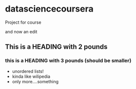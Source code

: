 # datasciencecoursera
Project for course

and now an edit

## This is  a HEADING with 2 pounds
### this is a HEADING with 3 pounds (should be smaller)

* unordered lists!
* kinda like wilipedia
* only more....something
